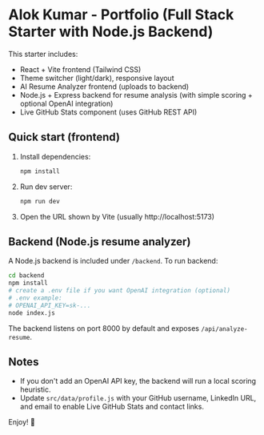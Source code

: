 # Alok Kumar - Portfolio (Full Stack Starter with Node.js Backend)

This starter includes:
- React + Vite frontend (Tailwind CSS)
- Theme switcher (light/dark), responsive layout
- AI Resume Analyzer frontend (uploads to backend)
- Node.js + Express backend for resume analysis (with simple scoring + optional OpenAI integration)
- Live GitHub Stats component (uses GitHub REST API)

## Quick start (frontend)
1. Install dependencies:
   ```bash
   npm install
   ```
2. Run dev server:
   ```bash
   npm run dev
   ```
3. Open the URL shown by Vite (usually http://localhost:5173)

## Backend (Node.js resume analyzer)
A Node.js backend is included under `/backend`.
To run backend:
```bash
cd backend
npm install
# create a .env file if you want OpenAI integration (optional)
# .env example:
# OPENAI_API_KEY=sk-...
node index.js
```
The backend listens on port 8000 by default and exposes `/api/analyze-resume`.

## Notes
- If you don't add an OpenAI API key, the backend will run a local scoring heuristic.
- Update `src/data/profile.js` with your GitHub username, LinkedIn URL, and email to enable Live GitHub Stats and contact links.

Enjoy! 🎉
